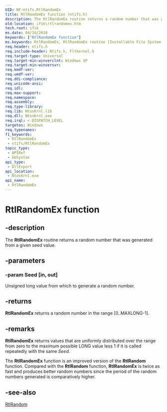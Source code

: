 ```yaml
---
UID: NF:ntifs.RtlRandomEx
title: RtlRandomEx function (ntifs.h)
description: The RtlRandomEx routine returns a random number that was generated from a given seed value.
old-location: ifsk\rtlrandomex.htm
tech.root: ifsk
ms.date: 04/16/2018
keywords: ["RtlRandomEx function"]
ms.keywords: RtlRandomEx, RtlRandomEx routine [Installable File System Drivers], ifsk.rtlrandomex, ntifs/RtlRandomEx, rtlref_29425246-066b-4f0f-ba4b-419db1de119d.xml
req.header: ntifs.h
req.include-header: Ntifs.h, Fltkernel.h
req.target-type: Universal
req.target-min-winverclnt: Windows XP
req.target-min-winversvr: 
req.kmdf-ver: 
req.umdf-ver: 
req.ddi-compliance: 
req.unicode-ansi: 
req.idl: 
req.max-support: 
req.namespace: 
req.assembly: 
req.type-library: 
req.lib: NtosKrnl.lib
req.dll: NtosKrnl.exe
req.irql: < DISPATCH_LEVEL
targetos: Windows
req.typenames: 
f1_keywords:
 - RtlRandomEx
 - ntifs/RtlRandomEx
topic_type:
 - APIRef
 - kbSyntax
api_type:
 - DllExport
api_location:
 - NtosKrnl.exe
api_name:
 - RtlRandomEx
---
```


# RtlRandomEx function


## -description

The <b>RtlRandomEx</b> routine returns a random number that was generated from a given seed value.

## -parameters

### -param Seed [in, out]


Unsigned long value from which to generate a random number.

## -returns

<b>RtlRandomEx</b> returns a random number in the range [0..MAXLONG-1].

## -remarks

<b>RtlRandomEx</b> returns values that are uniformly distributed over the range from zero to the maximum possible LONG value less 1 if it is called repeatedly with the same <i>Seed</i>.

The <b>RtlRandomEx</b> function is an improved version of the <b>RtlRandom</b> function. Compared with the <b>RtlRandom</b> function, <b>RtlRandomEx</b> is twice as fast and produces better random numbers since the period of the random numbers generated is comparatively higher.

## -see-also

<a href="/windows-hardware/drivers/ddi/ntifs/nf-ntifs-rtlrandom">RtlRandom</a>
